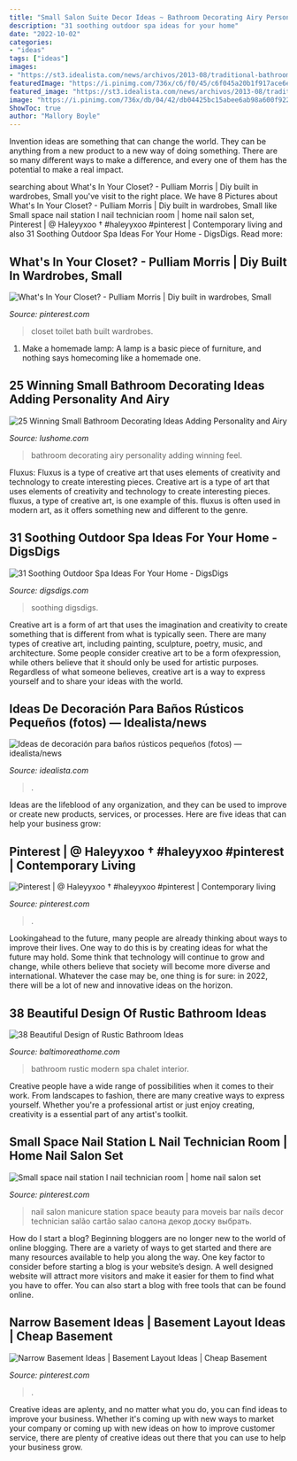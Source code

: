 ```yaml
---
title: "Small Salon Suite Decor Ideas ~ Bathroom Decorating Airy Personality Adding Winning Feel"
description: "31 soothing outdoor spa ideas for your home"
date: "2022-10-02"
categories:
- "ideas"
tags: ["ideas"]
images:
- "https://st3.idealista.com/news/archivos/2013-08/traditional-bathroom_0.jpg?sv=6t_HL9eV"
featuredImage: "https://i.pinimg.com/736x/c6/f0/45/c6f045a20b1f917ace6e392dbbcd9031--small-toilet-style-blog.jpg"
featured_image: "https://st3.idealista.com/news/archivos/2013-08/traditional-bathroom_0.jpg?sv=6t_HL9eV"
image: "https://i.pinimg.com/736x/db/04/42/db04425bc15abee6ab98a600f92256f7.jpg"
ShowToc: true
author: "Mallory Boyle"
---
```



Invention ideas are something that can change the world. They can be anything from a new product to a new way of doing something. There are so many different ways to make a difference, and every one of them has the potential to make a real impact.

	

		
searching about What&#039;s In Your Closet? - Pulliam Morris | Diy built in wardrobes, Small you've visit to the right place. We have 8 Pictures about What&#039;s In Your Closet? - Pulliam Morris | Diy built in wardrobes, Small like Small space nail station l nail technician room | home nail salon set, Pinterest | @ Haleyyxoo † #haleyyxoo #pinterest | Contemporary living and also 31 Soothing Outdoor Spa Ideas For Your Home - DigsDigs. Read more:
		
    
## What&#039;s In Your Closet? - Pulliam Morris | Diy Built In Wardrobes, Small

<img loading=lazy src="https://i.pinimg.com/736x/c6/f0/45/c6f045a20b1f917ace6e392dbbcd9031--small-toilet-style-blog.jpg" onerror="this.onerror=null;this.src='https://tse4.mm.bing.net/th?id=OIP.O5e-aWato4Tiuah5nyzWugHaKV&amp;pid=15.1';" alt="What&#039;s In Your Closet? - Pulliam Morris | Diy built in wardrobes, Small">

_Source: pinterest.com_

>closet toilet bath built wardrobes. 

	

1. Make a homemade lamp: A lamp is a basic piece of furniture, and nothing says homecoming like a homemade one.

    
## 25 Winning Small Bathroom Decorating Ideas Adding Personality And Airy

<img loading=lazy src="https://www.lushome.com/wp-content/uploads/2013/10/small-bathroom-decorating-ideas-15.jpg" onerror="this.onerror=null;this.src='https://tse3.mm.bing.net/th?id=OIP.ykK_21c0q34X-sCTWWN13gHaI2&amp;pid=15.1';" alt="25 Winning Small Bathroom Decorating Ideas Adding Personality and Airy">

_Source: lushome.com_

>bathroom decorating airy personality adding winning feel. 

	

Fluxus: Fluxus is a type of creative art that uses elements of creativity and technology to create interesting pieces.
Creative art is a type of art that uses elements of creativity and technology to create interesting pieces. fluxus, a type of creative art, is one example of this. fluxus is often used in modern art, as it offers something new and different to the genre.

    
## 31 Soothing Outdoor Spa Ideas For Your Home - DigsDigs

<img loading=lazy src="https://www.digsdigs.com/photos/soothing-outdoor-spa-ideas-for-your-home-19-554x738.jpg" onerror="this.onerror=null;this.src='https://tse2.mm.bing.net/th?id=OIP.kPoeDgcsO3LrdaKuuHX7OgHaJ3&amp;pid=15.1';" alt="31 Soothing Outdoor Spa Ideas For Your Home - DigsDigs">

_Source: digsdigs.com_

>soothing digsdigs. 

	

Creative art is a form of art that uses the imagination and creativity to create something that is different from what is typically seen. There are many types of creative art, including painting, sculpture, poetry, music, and architecture. Some people consider creative art to be a form ofexpression, while others believe that it should only be used for artistic purposes. Regardless of what someone believes, creative art is a way to express yourself and to share your ideas with the world.

    
## Ideas De Decoración Para Baños Rústicos Pequeños (fotos) — Idealista/news

<img loading=lazy src="https://st3.idealista.com/news/archivos/2013-08/traditional-bathroom_0.jpg?sv=6t_HL9eV" onerror="this.onerror=null;this.src='https://tse4.mm.bing.net/th?id=OIP.yYQcyXQ-FzOWFzsZevnjRgHaLH&amp;pid=15.1';" alt="Ideas de decoración para baños rústicos pequeños (fotos) — idealista/news">

_Source: idealista.com_

>. 

	

Ideas are the lifeblood of any organization, and they can be used to improve or create new products, services, or processes. Here are five ideas that can help your business grow:

    
## Pinterest | @ Haleyyxoo † #haleyyxoo #pinterest | Contemporary Living

<img loading=lazy src="https://i.pinimg.com/736x/db/04/42/db04425bc15abee6ab98a600f92256f7.jpg" onerror="this.onerror=null;this.src='https://tse3.mm.bing.net/th?id=OIP.f-XjOHnRRPcvSdaruiMBrgHaHa&amp;pid=15.1';" alt="Pinterest | @ Haleyyxoo † #haleyyxoo #pinterest | Contemporary living">

_Source: pinterest.com_

>. 

	

Lookingahead to the future, many people are already thinking about ways to improve their lives. One way to do this is by creating ideas for what the future may hold. Some think that technology will continue to grow and change, while others believe that society will become more diverse and international. Whatever the case may be, one thing is for sure: in 2022, there will be a lot of new and innovative ideas on the horizon.

    
## 38 Beautiful Design Of Rustic Bathroom Ideas

<img loading=lazy src="http://www.baltimoreathome.com/wp-content/uploads/2017/08/Modern-Rustic-Bathroom-Lines-Purified-Chalet-Interior-Style-Spa.jpg" onerror="this.onerror=null;this.src='https://tse3.mm.bing.net/th?id=OIP.Nzh0iAhyCDm9TmcGPP9lAQHaLN&amp;pid=15.1';" alt="38 Beautiful Design of Rustic Bathroom Ideas">

_Source: baltimoreathome.com_

>bathroom rustic modern spa chalet interior. 

	

Creative people have a wide range of possibilities when it comes to their work. From landscapes to fashion, there are many creative ways to express yourself. Whether you're a professional artist or just enjoy creating, creativity is a essential part of any artist's toolkit.

    
## Small Space Nail Station L Nail Technician Room | Home Nail Salon Set

<img loading=lazy src="https://i.pinimg.com/736x/be/56/93/be56939c3189777a27a40ca1e6889e49--nail-station-nail-technician.jpg" onerror="this.onerror=null;this.src='https://tse2.mm.bing.net/th?id=OIP.Y-Luzfv2WM5Q2_POzlprkwHaLI&amp;pid=15.1';" alt="Small space nail station l nail technician room | home nail salon set">

_Source: pinterest.com_

>nail salon manicure station space beauty para moveis bar nails decor technician salão cartão salao салона декор доску выбрать. 

	

How do I start a blog?
Beginning bloggers are no longer new to the world of online blogging. There are a variety of ways to get started and there are many resources available to help you along the way. One key factor to consider before starting a blog is your website’s design. A well designed website will attract more visitors and make it easier for them to find what you have to offer. You can also start a blog with free tools that can be found online.

    
## Narrow Basement Ideas | Basement Layout Ideas | Cheap Basement

<img loading=lazy src="https://i.pinimg.com/736x/25/ba/cb/25bacb625edf5879295ceae50452c1d8.jpg" onerror="this.onerror=null;this.src='https://tse4.mm.bing.net/th?id=OIP.LGMP6ZrG_aBtUzguhOo-4wHaJ3&amp;pid=15.1';" alt="Narrow Basement Ideas | Basement Layout Ideas | Cheap Basement">

_Source: pinterest.com_

>. 

	

Creative ideas are aplenty, and no matter what you do, you can find ideas to improve your business. Whether it's coming up with new ways to market your company or coming up with new ideas on how to improve customer service, there are plenty of creative ideas out there that you can use to help your business grow.

